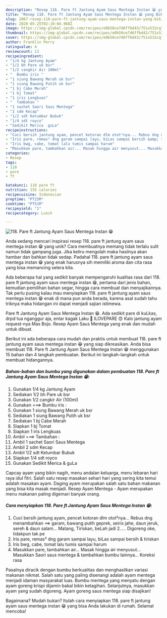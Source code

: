```yaml
---
description: "Resep 118. Pare ft Jantung Ayam Saus Mentega Instan 😁 yang Bikin Ngiler"
title: "Resep 118. Pare ft Jantung Ayam Saus Mentega Instan 😁 yang Bikin Ngiler"
slug: 2067-resep-118-pare-ft-jantung-ayam-saus-mentega-instan-yang-bikin-ngiler
date: 2020-05-25T02:10:04.968Z
image: https://img-global.cpcdn.com/recipes/e0b50ce7d6ffbd43/751x532cq70/118-pare-ft-jantung-ayam-saus-mentega-instan-😁-foto-resep-utama.jpg
thumbnail: https://img-global.cpcdn.com/recipes/e0b50ce7d6ffbd43/751x532cq70/118-pare-ft-jantung-ayam-saus-mentega-instan-😁-foto-resep-utama.jpg
cover: https://img-global.cpcdn.com/recipes/e0b50ce7d6ffbd43/751x532cq70/118-pare-ft-jantung-ayam-saus-mentega-instan-😁-foto-resep-utama.jpg
author: Franklin Perry
ratingvalue: 4
reviewcount: 13
recipeingredient:
- "1/4 kg Jantung Ayam"
- "1/2 bh Pare uk bsr"
- "1/2 cangkir Air 100ml"
- "  Bumbu iris "
- "1 siung Bawang Merah uk bsr"
- "1 siung Bawang Putih uk bsr"
- "1 bj Cabe Merah"
- "1 bj Tomat"
- "1 iris Lengkuas"
- "  Tambahan "
- "1 sachet Saori Saus Mentega"
- "2 sdm Kecap"
- "1/2 sdt Ketumbar Bubuk"
- "1/4 sdt royco"
- "Sedikit Merica  guLa"
recipeinstructions:
- "Cuci bersih jantung ayam, pencet kotoran dlm otot²nya... Rebus dng menambahkan ==&gt; garam, bawang putih geprek, seiris jahe, daun jeruk, sereh &amp; daun salam... Matang, Tiriskan, beLah jadi 2..... Digoreng oke, tidakpun tak pe"
- "Iris pare, remas² dng garam sampai layu, biLas sampai bersih &amp; tiriskan"
- "Iris bwg, cabe, tomat lalu tumis sampai harum"
- "Masukkan pare, tambahkan air... Masak hingga air menyusut... Masukkan Saori saus mentega &amp; tambahkan bumbu lainnya... Koreksi rasa"
categories:
- Resep
tags:
- 118
- pare
- ft

katakunci: 118 pare ft 
nutrition: 155 calories
recipecuisine: Indonesian
preptime: "PT25M"
cooktime: "PT51M"
recipeyield: "1"
recipecategory: Lunch

---
```



![118. Pare ft Jantung Ayam Saus Mentega Instan 😁](https://img-global.cpcdn.com/recipes/e0b50ce7d6ffbd43/751x532cq70/118-pare-ft-jantung-ayam-saus-mentega-instan-😁-foto-resep-utama.jpg)

Anda sedang mencari inspirasi resep 118. pare ft jantung ayam saus mentega instan 😁 yang unik? Cara membuatnya memang tidak terlalu sulit namun tidak gampang juga. Jika keliru mengolah maka hasilnya akan hambar dan bahkan tidak sedap. Padahal 118. pare ft jantung ayam saus mentega instan 😁 yang enak harusnya sih memiliki aroma dan cita rasa yang bisa memancing selera kita.

Ada beberapa hal yang sedikit banyak mempengaruhi kualitas rasa dari 118. pare ft jantung ayam saus mentega instan 😁, pertama dari jenis bahan, kemudian pemilihan bahan segar, hingga cara membuat dan menyajikannya. Tak perlu pusing kalau mau menyiapkan 118. pare ft jantung ayam saus mentega instan 😁 enak di mana pun anda berada, karena asal sudah tahu triknya maka hidangan ini dapat menjadi sajian istimewa.

Pare ft Jantung Ayam Saus Mentega Instan 😁. Ada sedikit pare di kuLkas, drpd tua nganggur aja, entar kagak Laku 🤭 ILOVEPARE 😍 Kalo jantung ayam request-nya Mas Bojo. Resep Ayam Saus Mentega yang enak dan mudah untuk dibuat.


Berikut ini ada beberapa cara mudah dan praktis untuk membuat 118. pare ft jantung ayam saus mentega instan 😁 yang siap dikreasikan. Anda bisa membuat 118. Pare ft Jantung Ayam Saus Mentega Instan 😁 menggunakan 15 bahan dan 4 langkah pembuatan. Berikut ini langkah-langkah untuk membuat hidangannya.

<!--inarticleads1-->

##### Bahan-bahan dan bumbu yang digunakan dalam pembuatan 118. Pare ft Jantung Ayam Saus Mentega Instan 😁:

1. Gunakan 1/4 kg Jantung Ayam
1. Sediakan 1/2 bh Pare uk bsr
1. Gunakan 1/2 cangkir Air (100ml)
1. Gunakan  ===&gt; Bumbu iris :
1. Gunakan 1 siung Bawang Merah uk bsr
1. Sediakan 1 siung Bawang Putih uk bsr
1. Sediakan 1 bj Cabe Merah
1. Siapkan 1 bj Tomat
1. Siapkan 1 iris Lengkuas
1. Ambil  ===&gt; Tambahan :
1. Ambil 1 sachet Saori Saus Mentega
1. Ambil 2 sdm Kecap
1. Ambil 1/2 sdt Ketumbar Bubuk
1. Siapkan 1/4 sdt royco
1. Gunakan Sedikit Merica &amp; guLa


Capcay ayam yang bikin nagih, menu andalan keluarga, menu lebaran hari raya idul fitri. Salah satu resep masakan sehari hari yang sering kita temui adalah masakan ayam. Daging ayam merupakan salah satu bahan makanan yang bisa kita masak menjadi. Resep Ayam Mentega - Ayam merupakan menu makanan paling digemari banyak orang. 

<!--inarticleads2-->

##### Cara menyiapkan 118. Pare ft Jantung Ayam Saus Mentega Instan 😁:

1. Cuci bersih jantung ayam, pencet kotoran dlm otot²nya... Rebus dng menambahkan ==&gt; garam, bawang putih geprek, seiris jahe, daun jeruk, sereh &amp; daun salam... Matang, Tiriskan, beLah jadi 2..... Digoreng oke, tidakpun tak pe
1. Iris pare, remas² dng garam sampai layu, biLas sampai bersih &amp; tiriskan
1. Iris bwg, cabe, tomat lalu tumis sampai harum
1. Masukkan pare, tambahkan air... Masak hingga air menyusut... Masukkan Saori saus mentega &amp; tambahkan bumbu lainnya... Koreksi rasa


Pasalnya diracik dengan bumbu berkualitas dan menghasilkan variasi makanan nikmat. Salah satu yang paling disenangi adalah ayam mentega menjadi idaman masyarakat luas. Bumbu mentega yang menyatu dengan ayam goreng krispi dijamin bakal bikin ketagihan. Selanjutnya, masukkan ayam yang sudah digoreng. Ayam goreng saus mentega siap disajikan! 

Bagaimana? Mudah bukan? Itulah cara menyiapkan 118. pare ft jantung ayam saus mentega instan 😁 yang bisa Anda lakukan di rumah. Selamat mencoba!
